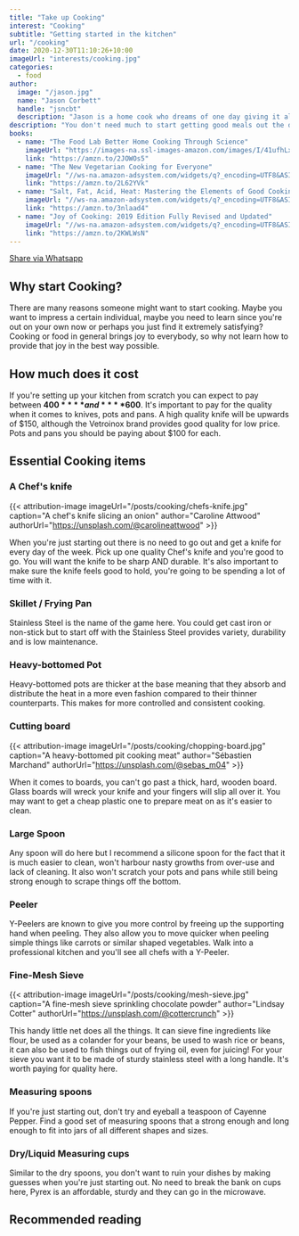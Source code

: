 ```yaml
---
title: "Take up Cooking"
interest: "Cooking"
subtitle: "Getting started in the kitchen"
url: "/cooking"
date: 2020-12-30T11:10:26+10:00
imageUrl: "interests/cooking.jpg"
categories:
  - food
author:
  image: "/jason.jpg"
  name: "Jason Corbett"
  handle: "jsncbt"
  description: "Jason is a home cook who dreams of one day giving it all up to sell his bean wraps outside the football."
description: "You don't need much to start getting good meals out the door. The most important pieces of equipment in a kitchen are a good knife, quality pots and pans to cook with and the odd tool to help you get jobs done faster. This guide will provide you with the essential items for your kitchen."
books:
  - name: "The Food Lab Better Home Cooking Through Science"
    imageUrl: "https://images-na.ssl-images-amazon.com/images/I/41ufhLxL-TL._SX387_BO1,204,203,200_.jpg"
    link: "https://amzn.to/2JOWOs5"
  - name: "The New Vegetarian Cooking for Everyone"
    imageUrl: "//ws-na.amazon-adsystem.com/widgets/q?_encoding=UTF8&ASIN=1607745534&Format=_SL160_&ID=AsinImage&MarketPlace=US&ServiceVersion=20070822&WS=1&tag=takeupsomethi-20&language=en_US"
    link: "https://amzn.to/2L62YVk"
  - name: "Salt, Fat, Acid, Heat: Mastering the Elements of Good Cooking"
    imageUrl: "//ws-na.amazon-adsystem.com/widgets/q?_encoding=UTF8&ASIN=1476753830&Format=_SL160_&ID=AsinImage&MarketPlace=US&ServiceVersion=20070822&WS=1&tag=takeupsomethi-20&language=en_US"
    link: "https://amzn.to/3nlaad4"
  - name: "Joy of Cooking: 2019 Edition Fully Revised and Updated"
    imageUrl: "//ws-na.amazon-adsystem.com/widgets/q?_encoding=UTF8&ASIN=B00AK78VTA&Format=_SL160_&ID=AsinImage&MarketPlace=US&ServiceVersion=20070822&WS=1&tag=takeupsomethi-20&language=en_US"
    link: "https://amzn.to/2KWLWsN"
---
```


<a href="whatsapp://send?text=The text to share!" data-action="share/whatsapp/share">Share via Whatsapp</a>

## Why start Cooking?
There are many reasons someone might want to start cooking. Maybe you want to impress a certain individual, maybe you need to learn since you're out on your own now or perhaps you just find it extremely satisfying? Cooking or food in general brings joy to everybody, so why not learn how to provide that joy in the best way possible.

## How much does it cost
If you're setting up your kitchen from scratch you can expect to pay between **$400** **and** **$600**. It's important to pay for the quality when it comes to knives, pots and pans. A high quality knife will be upwards of $150, although the Vetroinox brand provides good quality for low price. Pots and pans you should be paying about $100 for each.

## Essential Cooking items

### A Chef's knife
{{< attribution-image imageUrl="/posts/cooking/chefs-knife.jpg" caption="A chef's knife slicing an onion" author="Caroline Attwood" authorUrl="https://unsplash.com/@carolineattwood" >}}

When you're just starting out there is no need to go out and get a knife for every day of the week. Pick up one quality Chef's knife and you're good to go. You will want the knife to be sharp AND durable. It's also important to make sure the knife feels good to hold, you're going to be spending a lot of time with it.

### Skillet / Frying Pan
Stainless Steel is the name of the game here. You could get cast iron or non-stick but to start off with the Stainless Steel provides variety, durability and is low maintenance.

### Heavy-bottomed Pot
Heavy-bottomed pots are thicker at the base meaning that they absorb and distribute the heat in a more even fashion compared to their thinner counterparts. This makes for more controlled and consistent cooking.

### Cutting board
{{< attribution-image imageUrl="/posts/cooking/chopping-board.jpg" caption="A heavy-bottomed pit cooking meat" author="Sébastien Marchand" authorUrl="https://unsplash.com/@sebas_m04" >}}

When it comes to boards, you can't go past a thick, hard, wooden board. Glass boards will wreck your knife and your fingers will slip all over it. You may want to get a cheap plastic one to prepare meat on as it's easier to clean.

### Large Spoon
Any spoon will do here but I recommend a silicone spoon for the fact that it is much easier to clean, won't harbour nasty growths from over-use and lack of cleaning. It also won't scratch your pots and pans while still being strong enough to scrape things off the bottom.

### Peeler
Y-Peelers are known to give you more control by freeing up the supporting hand when peeling. They also allow you to move quicker when peeling simple things like carrots or similar shaped vegetables. Walk into a professional kitchen and you'll see all chefs with a Y-Peeler.

### Fine-Mesh Sieve
{{< attribution-image imageUrl="/posts/cooking/mesh-sieve.jpg" caption="A fine-mesh sieve sprinkling chocolate powder" author="Lindsay Cotter" authorUrl="https://unsplash.com/@cottercrunch" >}}

This handy little net does all the things. It can sieve fine ingredients like flour, be used as a colander for your beans, be used to wash rice or beans, it can also be used to fish things out of frying oil, even for juicing! For your sieve you want it to be made of sturdy stainless steel with a long handle. It's worth paying for quality here.

### Measuring spoons
If you're just starting out, don't try and eyeball a teaspoon of Cayenne Pepper. Find a good set of measuring spoons that a strong enough and long enough to fit into jars of all different shapes and sizes.

### Dry/Liquid Measuring cups
Similar to the dry spoons, you don't want to ruin your dishes by making guesses when you're just starting out. No need to break the bank on cups here, Pyrex is an affordable, sturdy and they can go in the microwave.

## Recommended reading
